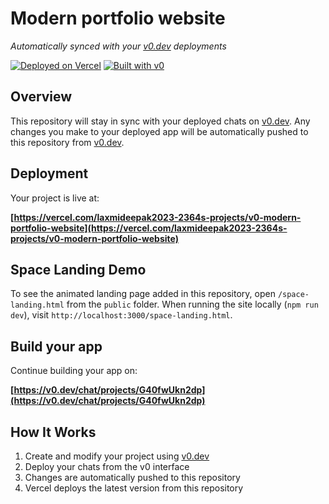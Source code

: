 # Modern portfolio website

*Automatically synced with your [v0.dev](https://v0.dev) deployments*

[![Deployed on Vercel](https://img.shields.io/badge/Deployed%20on-Vercel-black?style=for-the-badge&logo=vercel)](https://vercel.com/laxmideepak2023-2364s-projects/v0-modern-portfolio-website)
[![Built with v0](https://img.shields.io/badge/Built%20with-v0.dev-black?style=for-the-badge)](https://v0.dev/chat/projects/G40fwUkn2dp)

## Overview

This repository will stay in sync with your deployed chats on [v0.dev](https://v0.dev).
Any changes you make to your deployed app will be automatically pushed to this repository from [v0.dev](https://v0.dev).

## Deployment

Your project is live at:

**[https://vercel.com/laxmideepak2023-2364s-projects/v0-modern-portfolio-website](https://vercel.com/laxmideepak2023-2364s-projects/v0-modern-portfolio-website)**

## Space Landing Demo

To see the animated landing page added in this repository, open `/space-landing.html` from the `public` folder. When running the site locally (`npm run dev`), visit `http://localhost:3000/space-landing.html`.

## Build your app

Continue building your app on:

**[https://v0.dev/chat/projects/G40fwUkn2dp](https://v0.dev/chat/projects/G40fwUkn2dp)**

## How It Works

1. Create and modify your project using [v0.dev](https://v0.dev)
2. Deploy your chats from the v0 interface
3. Changes are automatically pushed to this repository
4. Vercel deploys the latest version from this repository
